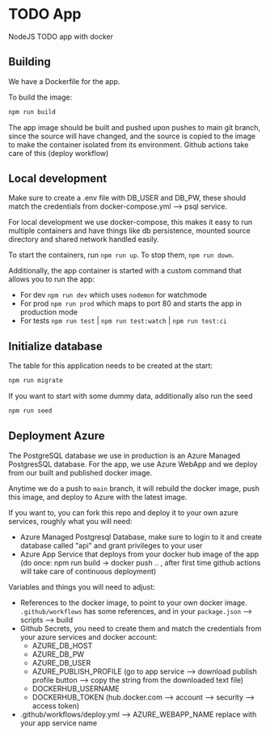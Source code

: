 # TODO App

NodeJS TODO app with docker

## Building

We have a Dockerfile for the app.

To build the image:

```sh
npm run build
```

The app image should be built and pushed upon pushes to main git branch, since the source will have changed, and the source is copied to the image to make the container isolated from its environment. Github actions take care of this (deploy workflow)

## Local development

Make sure to create a .env file with DB_USER and DB_PW, these should match the credentials from docker-compose.yml --> psql service.

For local development we use docker-compose, this makes it easy to run multiple containers and have things like db persistence, mounted source directory and shared network handled easily.

To start the containers, run `npm run up`. To stop them, `npm run down`.

Additionally, the app container is started with a custom command that allows you to run the app:

- For dev `npm run dev` which uses `nodemon` for watchmode
- For prod `npm run prod` which maps to port 80 and starts the app in production mode
- For tests `npm run test` | `npm run test:watch` | `npm run test:ci`

## Initialize database

The table for this application needs to be created at the start:

```sh
npm run migrate
```

If you want to start with some dummy data, additionally also run the seed

```sh
npm run seed
```

## Deployment Azure

The PostgreSQL database we use in production is an Azure Managed PostgresSQL database.
For the app, we use Azure WebApp and we deploy from our built and published docker image.

Anytime we do a push to `main` branch, it will rebuild the docker image, push this image, and deploy to Azure with the latest image.

If you want to, you can fork this repo and deploy it to your own azure services, roughly what you will need:

- Azure Managed Postgresql Database, make sure to login to it and create database called "api" and grant privileges to your user
- Azure App Service that deploys from your docker hub image of the app (do once: npm run build -> docker push .. , after first time github actions will take care of continuous deployment)

Variables and things you will need to adjust:

- References to the docker image, to point to your own docker image. `.github/workflows` has some references, and in your `package.json` --> scripts --> build
- Github Secrets, you need to create them and match the credentials from your azure services and docker account:
  - AZURE_DB_HOST
  - AZURE_DB_PW
  - AZURE_DB_USER
  - AZURE_PUBLISH_PROFILE  (go to app service --> download publish profile button --> copy the string from the downloaded text file)
  - DOCKERHUB_USERNAME
  - DOCKERHUB_TOKEN (hub.docker.com --> account --> security --> access token)
- .github/workflows/deploy.yml --> AZURE_WEBAPP_NAME replace with your app service name
